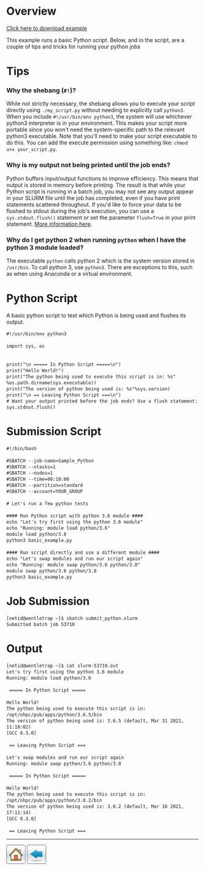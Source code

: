 # Overview
[Click here to download example](Basic-Python-Example.tar.gz)

This example runs a basic Python script. Below, and in the script, are a couple of tips and tricks for running your python jobs

# Tips

### Why the shebang (```#!```)?
While not strictly necessary, the shebang allows you to execute your script directly using ```./my_script.py``` without needing to explicitly call ```python3```. When you include ```#!/usr/bin/env python3```, the system will use whichever python3 interpreter is in your environment. This makes your script more portable since you won't need the system-specific path to the relevant python3 executable. Note that you'll need to make your script executable to do this. You can add the execute permission using something like: ```chmod u+x your_script.py```.

### Why is my output not being printed until the job ends?
Python buffers input/output functions to improve efficiency. This means that output is stored in memory before printing. The result is that while your Python script is running in a batch job, you may not see any output appear in your SLURM file until the job has completed, even if you have print statements scattered throughout. If you'd like to force your data to be flushed to stdout during the job's execution, you can use a ```sys.stdout.flush()``` statement or set the parameter ```flush=True``` in your print statement. [More information here](https://www.delftstack.com/howto/python/python-print-flush/).


### Why do I get python 2 when running ```python``` when I have the python 3 module loaded?
The executable ```python``` calls python 2 which is the system version stored in ```/usr/bin```. To call python 3, use ```python3```. There are exceptions to this, such as when using Anaconda or a virtual environment. 


# Python Script
A basic python script to test which Python is being used and flushes its output.
```
#!/usr/bin/env python3

import sys, os


print("\n ===== In Python Script =====\n")
print("Hello World!")
print("The python being used to execute this script is in: %s" %os.path.dirname(sys.executable))
print("The version of python being used is: %s"%sys.version)
print("\n == Leaving Python Script ===\n")
# Want your output printed before the job ends? Use a flush statement:
sys.stdout.flush()
```

# Submission Script
```
#!/bin/bash

#SBATCH --job-name=Sample_Python
#SBATCH --ntasks=1
#SBATCH --nodes=1             
#SBATCH --time=00:10:00   
#SBATCH --partition=standard
#SBATCH --account=YOUR_GROUP

# Let's run a few python tests 

#### Run Python script with python 3.6 module ####
echo "Let's try first using the python 3.6 module"
echo "Running: module load python/3.6"
module load python/3.6
python3 basic_example.py

#### Run script directly and use a different module ####
echo "Let's swap modules and run our script again"
echo "Running: module swap python/3.6 python/3.8"
module swap python/3.6 python/3.8
python3 basic_example.py
```

# Job Submission
```
[netid@wentletrap ~]$ sbatch submit_python.slurm 
Submitted batch job 53710
```

# Output
```
[netid@wentletrap ~]$ cat slurm-53710.out 
Let's try first using the python 3.6 module
Running: module load python/3.6

 ===== In Python Script =====

Hello World!
The python being used to execute this script is in: /opt/ohpc/pub/apps/python/3.6.5/bin
The version of python being used is: 3.6.5 (default, Mar 31 2021, 11:18:02) 
[GCC 8.3.0]

 == Leaving Python Script ===

Let's swap modules and run our script again
Running: module swap python/3.6 python/3.8

 ===== In Python Script =====

Hello World!
The python being used to execute this script is in: /opt/ohpc/pub/apps/python/3.8.2/bin
The version of python being used is: 3.8.2 (default, Mar 16 2021, 17:11:14) 
[GCC 8.3.0]

 == Leaving Python Script ===
```
*****
[![](/Images/home.png)](https://ua-researchcomputing-hpc.github.io/) 
[![](/Images/back.png)](../)
